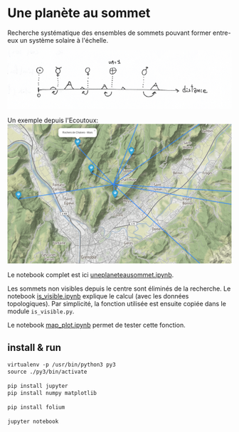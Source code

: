 # Une planète au sommet

Recherche systématique des ensembles de sommets pouvant former entre-eux un système solaire à l'échelle.


![schéma sommet - planète ](./images/sch_distance_planet.png)


Un exemple depuis l'Ecoutoux:
![schéma sommet - planète ](./images/screenshot_map_v01.png)


Le notebook complet est ici [uneplaneteausommet.ipynb](./uneplaneteausommet.ipynb).

Les sommets non visibles depuis le centre sont éliminés de la recherche. Le notebook [is_visible.ipynb](./is_visible.ipynb) explique le calcul (avec les données topologiques). Par simplicité, la fonction utilisée est ensuite copiée dans le module `is_visible.py`.

Le notebook [map_plot.ipynb](./map_plot.ipynb) permet de tester cette fonction. 


## install & run

    virtualenv -p /usr/bin/python3 py3
    source ./py3/bin/activate
    
    pip install jupyter
    pip install numpy matplotlib

    pip install folium

    jupyter notebook
    
    
